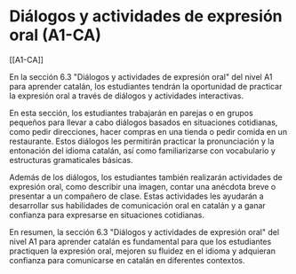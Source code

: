 # Diálogos y actividades de expresión oral (A1-CA)

[[A1-CA]]

En la sección 6.3 "Diálogos y actividades de expresión oral" del nivel A1 para aprender catalán, los estudiantes tendrán la oportunidad de practicar la expresión oral a través de diálogos y actividades interactivas.
  
En esta sección, los estudiantes trabajarán en parejas o en grupos pequeños para llevar a cabo diálogos basados en situaciones cotidianas, como pedir direcciones, hacer compras en una tienda o pedir comida en un restaurante. Estos diálogos les permitirán practicar la pronunciación y la entonación del idioma catalán, así como familiarizarse con vocabulario y estructuras gramaticales básicas.

Además de los diálogos, los estudiantes también realizarán actividades de expresión oral, como describir una imagen, contar una anécdota breve o presentar a un compañero de clase. Estas actividades les ayudarán a desarrollar sus habilidades de comunicación oral en catalán y a ganar confianza para expresarse en situaciones cotidianas.

En resumen, la sección 6.3 "Diálogos y actividades de expresión oral" del nivel A1 para aprender catalán es fundamental para que los estudiantes practiquen la expresión oral, mejoren su fluidez en el idioma y adquieran confianza para comunicarse en catalán en diferentes contextos.